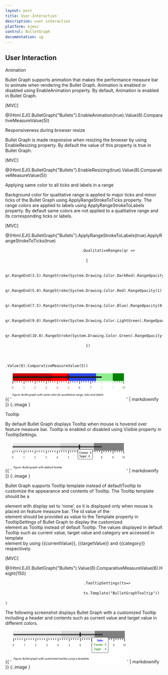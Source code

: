 ```yaml
---
layout: post
title: User-Interaction
description: user interaction
platform: ejmvc
control: BulletGraph	
documentation: ug
---
```


## User Interaction

Animation

Bullet Graph supports animation that makes the performance measure bar to animate when rendering the Bullet Graph. Animation is enabled or disabled using EnableAnimation property. By default, Animation is enabled in Bullet Graph. 

[MVC]



@(Html.EJ().BulletGraph("Bullets").EnableAnimation(true).Value(8).ComparativeMeasureValue(5))

Responsiveness during browser resize

Bullet Graph is made responsive when resizing the browser by using EnableResizing property. By default the value of this property is true in Bullet Graph. 

[MVC]



@(Html.EJ().BulletGraph("Bullets").EnableResizing(true).Value(8).ComparativeMeasureValue(5))

Applying same color to all ticks and labels in a range

Background color for qualitative range is applied to major ticks and minor ticks of the Bullet Graph using ApplyRangeStrokeToTicks property. The range colors are applied to labels using ApplyRangeStrokeToLabels property. By default same colors are not applied to a qualitative range and its corresponding ticks or labels. 

[MVC]



@(Html.EJ().BulletGraph("Bullets").ApplyRangeStrokeToLabels(true).ApplyRangeStrokeToTicks(true)

                                      .QualitativeRanges(qr =>

                                        {

                                            qr.RangeEnd(3.5).RangeStroke(System.Drawing.Color.DarkRed).RangeOpacity(0.5).Add();

                                            qr.RangeEnd(5.0).RangeStroke(System.Drawing.Color.Red).RangeOpacity(1).Add();

                                            qr.RangeEnd(7.5).RangeStroke(System.Drawing.Color.Blue).RangeOpacity(0.7).Add();

                                            qr.RangeEnd(9.0).RangeStroke(System.Drawing.Color.LightGreen).RangeOpacity(1).Add();

                                            qr.RangeEnd(10.0).RangeStroke(System.Drawing.Color.Green).RangeOpacity(1).Add();

                                        })



    .Value(8).ComparativeMeasureValue(5))

{{ '![](User-Interaction_images/User-Interaction_img1.png)' | markdownify }}
{:.image }


Tooltip

By default Bullet Graph displays Tooltip when mouse is hovered over feature measure bar. Tooltip is enabled or disabled using Visible property in TooltipSettings.

{{ '![](User-Interaction_images/User-Interaction_img2.png)' | markdownify }}
{:.image }


Bullet Graph supports Tooltip template instead of defaultTooltip to customize the appearance and contents of Tooltip. The Tooltip template should be a <div> element with display set to ‘none’, so it is displayed only when mouse is placed on feature measure bar. The id value of the <div> element should be provided as value to the Template property in TooltipSettings of Bullet Graph to display the customized <div> element as Tooltip instead of default Tooltip. The values displayed in default Tooltip such as current value, target value and category are accessed in template <div> element by using {{currentValue}}, {{targetValue}} and {{category}} respectively. 

[MVC]



@(Html.EJ().BulletGraph("Bullets").Value(8).ComparativeMeasureValue(6).Height(150)

                                       .TooltipSettings(ts=>

                                       ts.Template("BulletGraphTooltip"))

    )



The following screenshot displays Bullet Graph with a customized Tooltip including a header and contents such as current value and target value in different colors.

{{ '![](User-Interaction_images/User-Interaction_img3.png)' | markdownify }}
{:.image }


